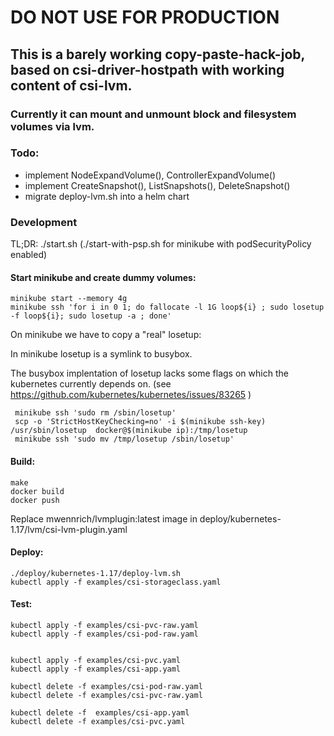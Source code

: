 
# DO NOT USE FOR PRODUCTION #

## This is a barely working copy-paste-hack-job, based on csi-driver-hostpath with working content of csi-lvm.
### Currently it can mount and unmount block and filesystem volumes via lvm.

### Todo:
* implement NodeExpandVolume(), ControllerExpandVolume()
* implement CreateSnapshot(), ListSnapshots(), DeleteSnapshot()
* migrate deploy-lvm.sh into a helm chart 

### Development

TL;DR: ./start.sh (./start-with-psp.sh for minikube with podSecurityPolicy enabled)


#### Start minikube and create dummy volumes:
```
minikube start --memory 4g
minikube ssh 'for i in 0 1; do fallocate -l 1G loop${i} ; sudo losetup -f loop${i}; sudo losetup -a ; done'
```

On minikube we have to copy a "real" losetup:

In minikube losetup is a symlink to busybox.

The busybox implentation of losetup lacks some flags on which the kubernetes currently depends on.
(see https://github.com/kubernetes/kubernetes/issues/83265 )

```
 minikube ssh 'sudo rm /sbin/losetup'
 scp -o 'StrictHostKeyChecking=no' -i $(minikube ssh-key) /usr/sbin/losetup  docker@$(minikube ip):/tmp/losetup
 minikube ssh 'sudo mv /tmp/losetup /sbin/losetup'
```

#### Build:
```
make
docker build
docker push
```

Replace mwennrich/lvmplugin:latest image in deploy/kubernetes-1.17/lvm/csi-lvm-plugin.yaml


#### Deploy:
```
./deploy/kubernetes-1.17/deploy-lvm.sh
kubectl apply -f examples/csi-storageclass.yaml
```

#### Test:
```
kubectl apply -f examples/csi-pvc-raw.yaml
kubectl apply -f examples/csi-pod-raw.yaml


kubectl apply -f examples/csi-pvc.yaml
kubectl apply -f examples/csi-app.yaml

kubectl delete -f examples/csi-pod-raw.yaml
kubectl delete -f examples/csi-pvc-raw.yaml

kubectl delete -f  examples/csi-app.yaml
kubectl delete -f examples/csi-pvc.yaml
```
